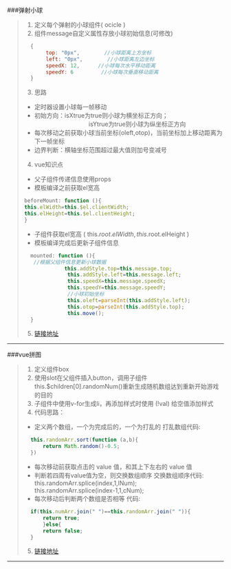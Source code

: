 ###弹射小球
> 1. 定义每个弹射的小球组件( ocicle )
> 2. 组件message自定义属性存放小球初始信息(可修改)<br>
> ```javascript
> 	{
> 	　　　top: "0px",        //小球距离上方坐标
> 	　　　left: "0px",        //小球距离左边坐标
> 	　　　speedX: 12,      //小球每次水平移动距离
> 	　　　speedY: 6         //小球每次垂直移动距离
> 	}
> ```
> 3. 思路
> 	* 定时器设置小球每一帧移动
> 	*  初始方向：isXtrue为true则小球为横坐标正方向；<br>
> 　　　　　　　　　isYtrue为true则小球为纵坐标正方向
> 	* 每次移动之前获取小球当前坐标(oleft,otop)，当前坐标加上移动距离为下一帧坐标
> 	* 边界判断：横轴坐标范围超过最大值则加号变减号
> 4. vue知识点
> 	* 父子组件传递信息使用props
> 	* 模板编译之前获取el宽高 <br>
> ```javascript
> beforeMount: function (){
> this.elWidth=this.$el.clientWidth;
> this.elHeight=this.$el.clientHeight;
> }
> ```
> 	* 子组件获取el宽高 ( this.$root.elWidth,this.$root.elHeight )
> 	* 模板编译完成后更新子组件信息<br>
> ```javascript
> 	mounted: function (){
> 	 //根据父组件信息更新小球数据
> 			   this.addStyle.top=this.message.top;
> 			    this.addStyle.left=this.message.left;
> 			    this.speedX=this.message.speedX;
> 			    this.speedY=this.message.speedY;
> 			    //小球初始坐标
> 			    this.oleft=parseInt(this.addStyle.left);
> 			    this.otop=parseInt(this.addStyle.top);
> 			    this.move();
> 	}
> ```
> 5. [链接地址]( http://hsianglee.top/vue/moveBall.html )

***

###vue拼图
>1. 定义组件box
> 2. 使用slot在父组件插入button，调用子组件this.$children[0].randomNum()重新生成随机数组达到重新开始游戏的目的
> 3.  子组件中使用v-for生成li，再添加样式时使用 (!val) 给空值添加样式
> 4.  代码思路：
> 	* 定义两个数组，一个为完成后的，一个为打乱的
> 	打乱数组代码: <br>
> ```javascript
> 	this.randomArr.sort(function (a,b){
> 		return Math.random()-0.5;
> 	})
> ```
> 	* 每次移动前获取点击的 value 值，和其上下左右的 value 值
> 	* 判断若四周有value值为空，则交换数组顺序
> 	交换数组顺序代码: <br>
> 		this.randomArr.splice(index,1,lNum);<br>
> 	this.randomArr.splice(index-1,1,cNum);<br>
> 	* 每次移动后判断两个数组是否相等
> 	代码: <br>
> ```javascript
> 	if(this.numArr.join(" ")==this.randomArr.join(" ")){
> 		return true;
> 		}else{
> 		return false;
> 	}
> ```
> 5. [链接地址]( http://hsianglee.top/vue/puzzleVue.html )

***
